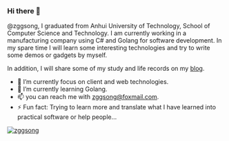 ### Hi there 👋

@zggsong, I graduated from Anhui University of Technology, School of Computer Science and Technology. I am currently working in a manufacturing company using C# and Golang for software development. In my spare time I will learn some interesting technologies and try to write some demos or gadgets by myself.

In addition, I will share some of my study and life records on my [blog](https://www.zggsong.com). 

- 🔭 I’m currently focus on client and web technologies.
- 🌱 I’m currently learning Golang.
- 📫 you can reach me with [zggsong@foxmail.com](mailto:zggsong@foxmail.com).
- ⚡ Fun fact: Trying to learn more and translate what I have learned into practical software or help people...

[![zggsong](https://github-readme-stats.vercel.app/api?username=zggsong)]()
